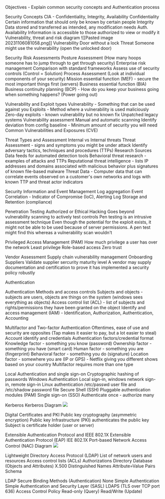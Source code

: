 Objectives - Explain common security concepts and Authentication process

Security Concepts
	CIA - Confidentiality, Integrity, Availability
	Confidentiality
		Certain information that should only be known by certain people
	Integrity
		Data stored and transferred as intended, any modification needs Auth.
	Availability
		Information is accessible to those authorized to view or modify it
	Vulnerability, threat and risk diagram
		![[Pasted image 20231106081058.png]]
	Vulnerability
		Door without a lock
	Threat
		Someone might use the vulnerability (open the unlocked door)

Security Risk Assessments
	Posture Assessment (How many hoops someone has to jump through to get through security)
		Enterprise risk management
		Comparison with standard frameworks
		Assess use of security controls (Control = Solution)
	Process Assessment (Look at individual components of your security)
		Mission essential function (MEF) - secure the most important things first (servers)
		Business essential function (BIA)
		Business continuity planning (BCP) - How do you keep your business going when something happens? (Power going out)

Vulnerability and Exploit types
	Vulnerability - Something that can be used against you
	Exploits - Method where a vulnerability is used maliciously
	Zero-day exploits - known vulnerability but no known fix
	Unpatched legacy systems
	Vulnerability assessment
		Manual and automatic scanning
		Identify deviation from config baseline - Minimum amount of security you will need
	Common Vulnerabilities and Exposures (CVE)

Threat Types and Assessment
	Internal vs Internal threats
	Threat Assessment - signs and symptoms you might be under attack
		Identify adversary tactics, techniques and procedures (TTPs)
		Research Sources
		Data feeds for automated detection tools
			Behavioral threat research - examples of attacks and TTPs
			Reputational threat intelligence - lists IP addresses and domains associated with malicious behavior plus signatures of known file-based malware
			Threat Data - Computer data that can correlate events observed on a customer's own networks and logs with known TTP and threat actor indicators

Security Information and Event Management
	Log aggregation
	Event Correlation - Indicator of Compromise (IoC), Alerting
	Log Storage and Retention (compliance)

Penetration Testing
	Authorized or Ethical Hacking
	Goes beyond vulnerability scanning to actively test controls
	Pen testing is an intrusive assessment technique
	Even though the potential for the exploit exists, it might not be able to be used because of server permissions. A pen test might find this whereas a vulnerability scan wouldn't

Privileged Access Management (PAM)
	How much privilege a user has over the network
	Least privilege
	Role-based access
	Zero trust

Vendor Assessment
	Supply chain vulnerability management
	Onboarding Suppliers
	Validate supplier sercurity maturity level
		A vendor may supply documentation and certification to prove it has implemented a security policy robustly

Authentication

Authentication Methods and access controls
	Subjects and objects - subjects are users, objects are things on the system (windows sees everything as objects)
	Access control list (ACL) - list of subjects and rights/permissions they have been granted on the object
	Identify and access management (IAM) - Identification, Authorization, Authentication, Accounting

Multifactor and Two-factor Authentication
	Oftentimes, ease of use and security are opposites (Tap makes it easier to pay, but a lot easier to steal)
	Account identify and credentials
	Authentication factors/credential format
		Knowledge factor - something you know (password)
		Ownership factor - something you have (smart card)
		Human factor - something you are (fingerprint)
		Behavioral factor - something you do (signature)
		Location factor - somewhere you are (IP or GPS) - Netflix giving you different shows based on your country
	Multifactor requires more than one type

Local Authentication and single sign-on
	Cryptographic hashing of passwords
	Windows Authentication
		Local sign-in, windows network sign-in, remote sign-in
	Linux authentication
		/etc/passwd user file and /etc/shadow password file
		Secure Shell (SSH)
		Pluggable authentication modules (PAM)
	Single sign-on (SSO)
		Authenticate once - authorize many

Kerberos
	Kerberos Diagram
		![](Pasted%20image%2020231106092536.png)

Digital Certificates and PKI
	Public key cryptography (asymmetric encryption)
	Public key Infrastructure (PKI) authenticates the public key
	Subject is certificate holder (user or server)

Extensible Authentication Protocol and IEEE 802.1X
	Extensible Authentication Protocol (EAP)
	IEE 802.1X Port-based Network Access Control (NAC)
	Diagram
		![](Pasted%20image%2020231106093207.png)

Lightweight Directory Access Protocol (LDAP)
	List of network users and resources
	Access control lists (ACLs)
	Authorizations
	Directory Database (Objects and Attributes)
	X.500 Distinguished Names
		Attribute=Value Pairs
		Schema

LDAP Secure
	Binding Methods (Authentication)
		None
		Simple Authentication
		Simple Authentication and Security Layer (SASL)
		LDAPS (TLS over TCP port 636)
	Access Control Policy
		Read-only (Query)
		Read/Write (Update)

